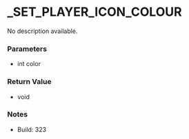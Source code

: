 # _SET_PLAYER_ICON_COLOUR

No description available.

### Parameters
* int color

### Return Value
* void

### Notes
* Build: 323

